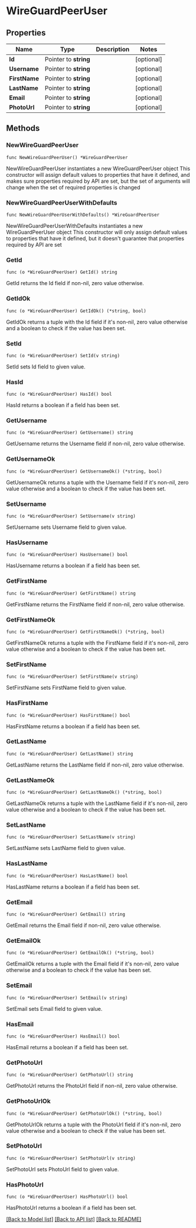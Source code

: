 # WireGuardPeerUser

## Properties

Name | Type | Description | Notes
------------ | ------------- | ------------- | -------------
**Id** | Pointer to **string** |  | [optional] 
**Username** | Pointer to **string** |  | [optional] 
**FirstName** | Pointer to **string** |  | [optional] 
**LastName** | Pointer to **string** |  | [optional] 
**Email** | Pointer to **string** |  | [optional] 
**PhotoUrl** | Pointer to **string** |  | [optional] 

## Methods

### NewWireGuardPeerUser

`func NewWireGuardPeerUser() *WireGuardPeerUser`

NewWireGuardPeerUser instantiates a new WireGuardPeerUser object
This constructor will assign default values to properties that have it defined,
and makes sure properties required by API are set, but the set of arguments
will change when the set of required properties is changed

### NewWireGuardPeerUserWithDefaults

`func NewWireGuardPeerUserWithDefaults() *WireGuardPeerUser`

NewWireGuardPeerUserWithDefaults instantiates a new WireGuardPeerUser object
This constructor will only assign default values to properties that have it defined,
but it doesn't guarantee that properties required by API are set

### GetId

`func (o *WireGuardPeerUser) GetId() string`

GetId returns the Id field if non-nil, zero value otherwise.

### GetIdOk

`func (o *WireGuardPeerUser) GetIdOk() (*string, bool)`

GetIdOk returns a tuple with the Id field if it's non-nil, zero value otherwise
and a boolean to check if the value has been set.

### SetId

`func (o *WireGuardPeerUser) SetId(v string)`

SetId sets Id field to given value.

### HasId

`func (o *WireGuardPeerUser) HasId() bool`

HasId returns a boolean if a field has been set.

### GetUsername

`func (o *WireGuardPeerUser) GetUsername() string`

GetUsername returns the Username field if non-nil, zero value otherwise.

### GetUsernameOk

`func (o *WireGuardPeerUser) GetUsernameOk() (*string, bool)`

GetUsernameOk returns a tuple with the Username field if it's non-nil, zero value otherwise
and a boolean to check if the value has been set.

### SetUsername

`func (o *WireGuardPeerUser) SetUsername(v string)`

SetUsername sets Username field to given value.

### HasUsername

`func (o *WireGuardPeerUser) HasUsername() bool`

HasUsername returns a boolean if a field has been set.

### GetFirstName

`func (o *WireGuardPeerUser) GetFirstName() string`

GetFirstName returns the FirstName field if non-nil, zero value otherwise.

### GetFirstNameOk

`func (o *WireGuardPeerUser) GetFirstNameOk() (*string, bool)`

GetFirstNameOk returns a tuple with the FirstName field if it's non-nil, zero value otherwise
and a boolean to check if the value has been set.

### SetFirstName

`func (o *WireGuardPeerUser) SetFirstName(v string)`

SetFirstName sets FirstName field to given value.

### HasFirstName

`func (o *WireGuardPeerUser) HasFirstName() bool`

HasFirstName returns a boolean if a field has been set.

### GetLastName

`func (o *WireGuardPeerUser) GetLastName() string`

GetLastName returns the LastName field if non-nil, zero value otherwise.

### GetLastNameOk

`func (o *WireGuardPeerUser) GetLastNameOk() (*string, bool)`

GetLastNameOk returns a tuple with the LastName field if it's non-nil, zero value otherwise
and a boolean to check if the value has been set.

### SetLastName

`func (o *WireGuardPeerUser) SetLastName(v string)`

SetLastName sets LastName field to given value.

### HasLastName

`func (o *WireGuardPeerUser) HasLastName() bool`

HasLastName returns a boolean if a field has been set.

### GetEmail

`func (o *WireGuardPeerUser) GetEmail() string`

GetEmail returns the Email field if non-nil, zero value otherwise.

### GetEmailOk

`func (o *WireGuardPeerUser) GetEmailOk() (*string, bool)`

GetEmailOk returns a tuple with the Email field if it's non-nil, zero value otherwise
and a boolean to check if the value has been set.

### SetEmail

`func (o *WireGuardPeerUser) SetEmail(v string)`

SetEmail sets Email field to given value.

### HasEmail

`func (o *WireGuardPeerUser) HasEmail() bool`

HasEmail returns a boolean if a field has been set.

### GetPhotoUrl

`func (o *WireGuardPeerUser) GetPhotoUrl() string`

GetPhotoUrl returns the PhotoUrl field if non-nil, zero value otherwise.

### GetPhotoUrlOk

`func (o *WireGuardPeerUser) GetPhotoUrlOk() (*string, bool)`

GetPhotoUrlOk returns a tuple with the PhotoUrl field if it's non-nil, zero value otherwise
and a boolean to check if the value has been set.

### SetPhotoUrl

`func (o *WireGuardPeerUser) SetPhotoUrl(v string)`

SetPhotoUrl sets PhotoUrl field to given value.

### HasPhotoUrl

`func (o *WireGuardPeerUser) HasPhotoUrl() bool`

HasPhotoUrl returns a boolean if a field has been set.


[[Back to Model list]](../README.md#documentation-for-models) [[Back to API list]](../README.md#documentation-for-api-endpoints) [[Back to README]](../README.md)


